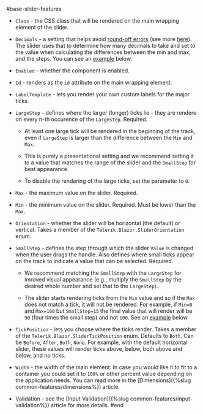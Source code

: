 #base-slider-features
* `Class` - the CSS class that will be rendered on the main wrapping element of the slider.

* `Decimals` - a setting that helps avoid <a href="https://en.wikipedia.org/wiki/Round-off_error" target="_blank">round-off errors</a> (see more <a href="https://en.wikipedia.org/wiki/Floating-point_arithmetic#Accuracy_problems" target="_blank">here</a>). The slider uses that to determine how many decimals to take and set to the value when calculating the differences between the min and max, and the steps. You can see an [example](#decimals-and-rounding-errors) below.

* `Enabled` - whether the component is enabled.

* `Id` - renders as the `id` attribute on the main wrapping element.

* `LabelTemplate` - lets you render your own custom labels for the major ticks.

* `LargeStep` - defines where the larger (longer) ticks lie - they are rendere on every n-th occurence of the `LargeStep`. Required. 

    * At least one large tick will be rendered in the beginning of the track, even if `LargeStep` is larger than the difference between the `Min` and `Max`. 
    
    * This is purely a presentational setting and we recommend setting it to a value that matches the range of the slider and the `SmallStep` for best appearance.
    
    * To disable the rendering of the large ticks, set the parameter to `0`.

* `Max` - the maximum value on the slider. Required.

* `Min` - the minimum value on the slider. Required. Must be lower than the `Max`.

* `Orientation` - whether the slider will be horizontal (the default) or vertical. Takes a member of the `Telerik.Blazor.SliderOrientation` enum.

* `SmallStep` - defines the step through which the slider `Value` is changed when the user drags the handle. Also defines where small ticks appear on the track to indicate a value that can be selected. Required.

    * We recommend matching the `SmallStep` with the `LargeStep` for imroved visual appearance (e.g., multiply the `SmallStep` by the desired whole number and set that to the `LargeStep`). 

    * The slider starts rendering ticks from the `Min` value and so if the `Max` does not match a tick, it will not be rendered. For example, if `Min=0` and `Max=100` but `SmallStep=15` the final value that will render will be `90` (four times the small step) and not `100`. See an [example](#not-matching-ticks-steps-min-max) below.

* `TickPosition` - lets you choose where the ticks render. Takes a member of the `Telerik.Blazor.SliderTickPosition` enum. Defaults to `Both`. Can be `Before`, `After`, `Both`, `None`. For example, with the default horizontal slider, these values will render ticks above, below, both above and below, and no ticks.

* `Width` - the width of the main element. In case you would like it to fit to a container you could set it to `100%` or other percent value depending on the application needs. You can read more in the [Dimensions]({%slug common-features/dimensions%}) article.

* Validation - see the [Input Validation]({%slug common-features/input-validation%}) article for more details.
#end